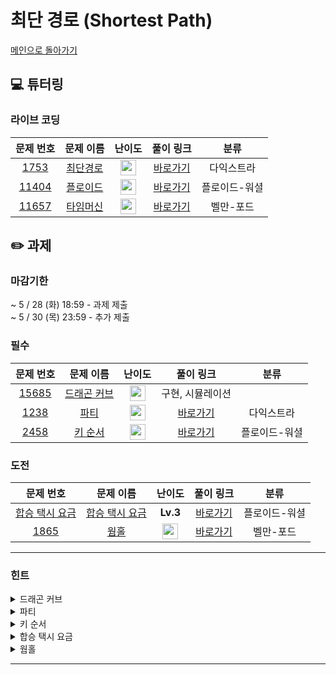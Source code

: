 # 최단 경로 (Shortest Path)
[메인으로 돌아가기](https://github.com/Altu-Bitu-7/Notice) 

## 💻 튜터링

### 라이브 코딩
| 문제 번호 | 문제 이름 | 난이도 | 풀이 링크 | 분류 |
| :-: | :-: | :-: | :-: | :-: |
| [1753](https://www.acmicpc.net/problem/1753) | [최단경로](https://www.acmicpc.net/problem/1753) | <img height="25px" width="25px" src="https://static.solved.ac/tier_small/12.svg"/> | [바로가기]() | 다익스트라 |
| [11404](https://www.acmicpc.net/problem/11404) | [플로이드](https://www.acmicpc.net/problem/11404) | <img height="25px" width="25px" src="https://static.solved.ac/tier_small/12.svg"/> | [바로가기]() | 플로이드-워셜 |
| [11657](https://www.acmicpc.net/problem/11657) | [타임머신](https://www.acmicpc.net/problem/11657) | <img height="25px" width="25px" src="https://static.solved.ac/tier_small/12.svg"/> | [바로가기]() | 벨만-포드 |

## ✏️ 과제

### 마감기한

~ 5 / 28 (화) 18:59 - 과제 제출 </br>
~ 5 / 30 (목) 23:59 - 추가 제출 </br>

### 필수
| 문제 번호 | 문제 이름 | 난이도 | 풀이 링크 | 분류 |
| :-: | :-: | :-: | :-: | :-: |
| [15685](https://www.acmicpc.net/problem/15685) | [드래곤 커브]() | <img height="25px" width="25px" src="https://static.solved.ac/tier_small/13.svg"/> | 구현, 시뮬레이션 |
| [1238](https://www.acmicpc.net/problem/1238) | [파티](https://www.acmicpc.net/problem/1238) | <img height="25px" width="25px" src="https://static.solved.ac/tier_small/13.svg"/> | [바로가기]() | 다익스트라 |
| [2458](https://www.acmicpc.net/problem/2458) | [키 순서](https://www.acmicpc.net/problem/2458) | <img height="25px" width="25px" src="https://static.solved.ac/tier_small/12.svg"/> | [바로가기]() | 플로이드-워셜 |

### 도전
| 문제 번호 | 문제 이름 | 난이도 | 풀이 링크 | 분류 |
| :-: | :-: | :-: | :-: | :-: |
| [합승 택시 요금](https://school.programmers.co.kr/learn/courses/30/lessons/72413) | [합승 택시 요금](https://school.programmers.co.kr/learn/courses/30/lessons/72413) | **Lv.3** | [바로가기]() | 플로이드-워셜 |
| [1865](https://www.acmicpc.net/problem/1865) | [웜홀](https://www.acmicpc.net/problem/1865) | <img height="25px" width="25px" src="https://static.solved.ac/tier_small/13.svg"/> | [바로가기]() | 벨만-포드 |
---

### 힌트
<details><summary>드래곤 커브</summary><div markdown="1">&nbsp;&nbsp;&nbsp;&nbsp;뱀의 머리와 꼬리에 변화가 생기고 있네요! 어떤 자료구조가 필요할까요? 뱀의 현재 위치를 직접 나타내보는 것도 좋을 것 같네요.</div></details>
<details><summary>파티</summary><div markdown="1">&nbsp;&nbsp;&nbsp;&nbsp;이제 어떤 지점을 가기만 하는 게 아니라 오기도 해야 하니 다익스트라 알고리즘을 여러 번 사용해야겠습니다!</div></details>
<details><summary>키 순서</summary><div markdown="1">&nbsp;&nbsp;&nbsp;&nbsp;두 사람 사이의 키 순위를 비교해볼까요? 나와 상대방과의 키 순위를 안다는 것은 내가 상대방과의 키 우열을 알거나 상대방이 나와의 키 우열을 안다는 것과 같습니다.</div></details>
<details><summary>합승 택시 요금</summary><div markdown="1">&nbsp;&nbsp;&nbsp;&nbsp;함께 합승할 수 있는 지점은 총 몇 개인가요? 계산에 고려해야 할 가능한 시작, 도착 지점의 쌍이 어떻게 될까요?</div></details>
<details><summary>웜홀</summary><div markdown="1">&nbsp;&nbsp;&nbsp;&nbsp;시간이 뒤로 갈 수 있다네요? 음수 가중치일때 사용할 수 있는 알고리즘을 배웠었죠! 것보다 벨만 포드는 분명 출발점이 특정한 한 점일때 가능한 알고리즘이라고 배웠는데,시작지점이 정해져있지 않네요. 그런데 특정 정점 하나만 확인하면 해당 정점과 단절된 노드가 포함된 음수 사이클을 발견할 수 없죠! 우리는 최단거리에는 관심이 없고, 오로지 음수 사이클의 존재 여부만 확인하고 싶은 상황에서 어떻게 하면 될까요?</div></details>

---